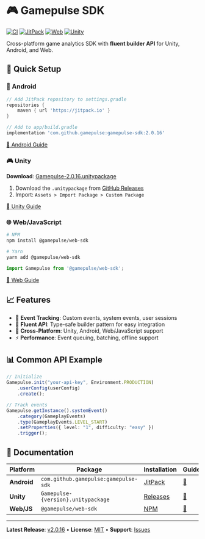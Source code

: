 # 🎮 Gamepulse SDK

[![CI](https://github.com/gamepulse/gamepulse-sdk/workflows/CI/badge.svg)](https://github.com/gamepulse/gamepulse-sdk/actions)
[![JitPack](https://jitpack.io/v/gamepulse/gamepulse-sdk.svg)](https://jitpack.io/#gamepulse/gamepulse-sdk)
[![Web](https://img.shields.io/npm/v/@gamepulse/web-sdk)](https://www.npmjs.com/package/@gamepulse/web-sdk)
[![Unity](https://img.shields.io/github/v/release/gamepulse/gamepulse-sdk)](https://github.com/gamepulse/gamepulse-sdk/releases)

Cross-platform game analytics SDK with **fluent builder API** for Unity, Android, and Web.

## 🚀 Quick Setup

### 📱 Android 
```gradle
// Add JitPack repository to settings.gradle
repositories {
    maven { url 'https://jitpack.io' }
}

// Add to app/build.gradle
implementation 'com.github.gamepulse:gamepulse-sdk:2.0.16'
```
[📖 Android Guide](packages/android/README.md)

### 🎮 Unity
**Download**: [Gamepulse-2.0.16.unitypackage](https://github.com/gamepulse/gamepulse-sdk/releases/download/2.0.16/Gamepulse-2.0.16.unitypackage)

1. Download the `.unitypackage` from [GitHub Releases](https://github.com/gamepulse/gamepulse-sdk/releases)
2. Import: `Assets > Import Package > Custom Package`

[📖 Unity Guide](packages/unity-package/Assets/GamePulse/Documentation/README.md)

### 🌐 Web/JavaScript
```bash
# NPM
npm install @gamepulse/web-sdk

# Yarn  
yarn add @gamepulse/web-sdk
```
```javascript
import Gamepulse from '@gamepulse/web-sdk';
```
[📖 Web Guide](packages/web/README.md)

## 📈 Features

- 🎯 **Event Tracking**: Custom events, system events, user sessions
- 🚀 **Fluent API**: Type-safe builder pattern for easy integration
- 📱 **Cross-Platform**: Unity, Android, Web/JavaScript support
- ⚡ **Performance**: Event queuing, batching, offline support

## 📊 Common API Example

```typescript
// Initialize
Gamepulse.init("your-api-key", Environment.PRODUCTION)
    .userConfig(userConfig)
    .create();

// Track events
Gamepulse.getInstance().systemEvent()
    .category(GameplayEvents)
    .type(GameplayEvents.LEVEL_START)
    .setProperties({ level: "1", difficulty: "easy" })
    .trigger();
```

## 📁 Documentation

| Platform | Package | Installation | Guide |
|----------|---------|--------------|-------|
| **Android** | `com.github.gamepulse:gamepulse-sdk` | [JitPack](https://jitpack.io/#gamepulse/gamepulse-sdk) | [📖](packages/android/README.md) |
| **Unity** | `Gamepulse-{version}.unitypackage` | [Releases](https://github.com/gamepulse/gamepulse-sdk/releases) | [📖](packages/unity-package/Assets/GamePulse/Documentation/README.md) |
| **Web/JS** | `@gamepulse/web-sdk` | [NPM](https://www.npmjs.com/package/@gamepulse/web-sdk) | [📖](packages/web/README.md) |

---

**Latest Release**: [v2.0.16](https://github.com/gamepulse/gamepulse-sdk/releases) • **License**: [MIT](LICENSE) • **Support**: [Issues](https://github.com/gamepulse/gamepulse-sdk/issues)
</div>
